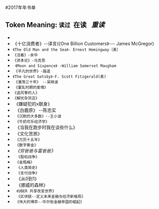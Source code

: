 #2017年年书单

## Token Meaning: `读过`  **在读**   *重读*

* 
* 《十亿消费者》--译言(《One Billion Customers》--- James McGregor)
* `《The Old Man and the Sea》- Ernest Hemingway（美）`
*   `《活着》-余华`
*   `《资本论》-马克思`
*   `《Moon and Sixpence》 -William Somerset Maugham`
*  `《平凡的世界》-路遥`
*  `《The Great Gatsby》-F. Scott Fitzgerald(美)`
*  `《激荡三十年》　--吴晓波`
*  `《霍乱时期的爱情》`
* `《追风筝的人》`
* `《解忧杂货店》`
*  《嫌疑犯的x献身》
*   《白鹿原》 --陈忠实
*   `《沉默的大多数》--王小波`
*   `《牛奶可乐经济学》`
*   《当我在跑步时我在谈些什么》
*   《文化苦旅》
*   `《万历十五年》`
*   `《数字黄金》`
*   *《穷爸爸与富爸爸》*
*    `《股权战争》`
*   `《金瓶梅》`
*    `《人类简史》`
*    `《支付战争》`
*    《从0到1》
*    《挪威的森林》
*    `《UBER 共享改变世界》`
*    `《区块链--定义未来金融与经济新格局》`
*   `《伟大的博弈--华尔街金融帝国的崛起》`
